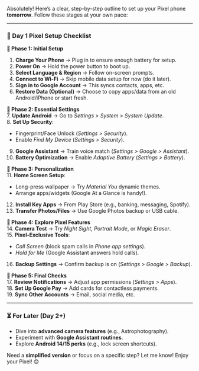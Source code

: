 Absolutely! Here’s a clear, step-by-step outline to set up your Pixel phone **tomorrow**. Follow these stages at your own pace:  

---

### **📌 Day 1 Pixel Setup Checklist**  
**🔹 Phase 1: Initial Setup**  
1. **Charge Your Phone** → Plug in to ensure enough battery for setup.  
2. **Power On** → Hold the power button to boot up.  
3. **Select Language & Region** → Follow on-screen prompts.  
4. **Connect to Wi-Fi** → Skip mobile data setup for now (do it later).  
5. **Sign in to Google Account** → This syncs contacts, apps, etc.  
6. **Restore Data (Optional)** → Choose to copy apps/data from an old Android/iPhone or start fresh.  

**🔹 Phase 2: Essential Settings**  
7. **Update Android** → Go to *Settings > System > System Update*.  
8. **Set Up Security**:
   - Fingerprint/Face Unlock (*Settings > Security*).  
   - Enable *Find My Device* (*Settings > Security*).  
9. **Google Assistant** → Train voice match (*Settings > Google > Assistant*).  
10. **Battery Optimization** → Enable *Adaptive Battery* (*Settings > Battery*).  

**🔹 Phase 3: Personalization**  
11. **Home Screen Setup**:  
   - Long-press wallpaper → Try *Material You* dynamic themes.  
   - Arrange apps/widgets (Google At a Glance is handy!).  
12. **Install Key Apps** → From Play Store (e.g., banking, messaging, Spotify).  
13. **Transfer Photos/Files** → Use Google Photos backup or USB cable.  

**🔹 Phase 4: Explore Pixel Features**  
14. **Camera Test** → Try *Night Sight*, *Portrait Mode*, or *Magic Eraser*.  
15. **Pixel-Exclusive Tools**:  
   - *Call Screen* (block spam calls in *Phone app settings*).  
   - *Hold for Me* (Google Assistant answers hold calls).  
16. **Backup Settings** → Confirm backup is on (*Settings > Google > Backup*).  

**🔹 Phase 5: Final Checks**  
17. **Review Notifications** → Adjust app permissions (*Settings > Apps*).  
18. **Set Up Google Pay** → Add cards for contactless payments.  
19. **Sync Other Accounts** → Email, social media, etc.  

---

### **⏳ For Later (Day 2+)**  
- Dive into **advanced camera features** (e.g., Astrophotography).  
- Experiment with **Google Assistant routines**.  
- Explore **Android 14/15 perks** (e.g., lock screen shortcuts).  

Need a **simplified version** or focus on a specific step? Let me know! Enjoy your Pixel! 😊
